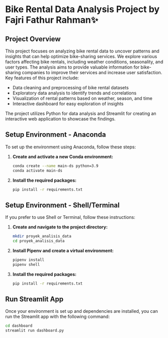 # Bike Rental Data Analysis Project by Fajri Fathur Rahman✨

## Project Overview
This project focuses on analyzing bike rental data to uncover patterns and insights that can help optimize bike-sharing services. We explore various factors affecting bike rentals, including weather conditions, seasonality, and user types. The analysis aims to provide valuable information for bike-sharing companies to improve their services and increase user satisfaction.
Key features of this project include:

- Data cleaning and preprocessing of bike rental datasets
- Exploratory data analysis to identify trends and correlations
- Visualization of rental patterns based on weather, season, and time
- Interactive dashboard for easy exploration of insights

The project utilizes Python for data analysis and Streamlit for creating an interactive web application to showcase the findings.


## Setup Environment - Anaconda

To set up the environment using Anaconda, follow these steps:

1. **Create and activate a new Conda environment:**
    ```sh
    conda create --name main-ds python=3.9
    conda activate main-ds
    ```

2. **Install the required packages:**
    ```sh
    pip install -r requirements.txt
    ```

## Setup Environment - Shell/Terminal

If you prefer to use Shell or Terminal, follow these instructions:

1. **Create and navigate to the project directory:**
    ```sh
    mkdir proyek_analisis_data
    cd proyek_analisis_data
    ```

2. **Install Pipenv and create a virtual environment:**
    ```sh
    pipenv install
    pipenv shell
    ```

3. **Install the required packages:**
    ```sh
    pip install -r requirements.txt
    ```

## Run Streamlit App

Once your environment is set up and dependencies are installed, you can run the Streamlit app with the following command:

```sh
cd dashboard
streamlit run dashboard.py
